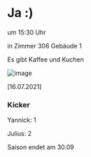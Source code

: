 
# Ja :)

um 15:30 Uhr

in Zimmer 306 Gebäude 1

Es gibt Kaffee und Kuchen

![image](https://user-images.githubusercontent.com/73311547/125851712-3934142d-7930-4613-8163-7ba796f7bffd.png)

[16.07.2021]


### Kicker

Yannick: 1

Julius:  2

Saison endet am 30.09
